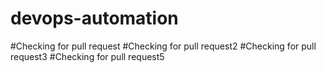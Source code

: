 # devops-automation
#Checking for pull request
#Checking for pull request2
#Checking for pull request3
#Checking for pull request5

